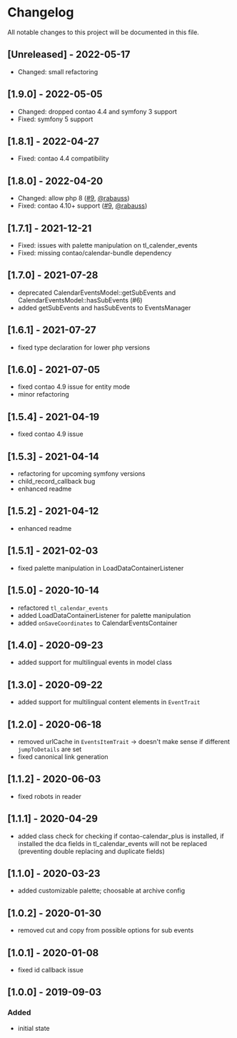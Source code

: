 # Changelog

All notable changes to this project will be documented in this file.

## [Unreleased] - 2022-05-17
- Changed: small refactoring

## [1.9.0] - 2022-05-05
- Changed: dropped contao 4.4 and symfony 3 support
- Fixed: symfony 5 support

## [1.8.1] - 2022-04-27
- Fixed: contao 4.4 compatibility

## [1.8.0] - 2022-04-20
- Changed: allow php 8 ([#9], [@rabauss])
- Fixed: contao 4.10+ support ([#9], [@rabauss])

## [1.7.1] - 2021-12-21
- Fixed: issues with palette manipulation on tl_calender_events
- Fixed: missing contao/calendar-bundle dependency

## [1.7.0] - 2021-07-28

- deprecated CalendarEventsModel::getSubEvents and CalendarEventsModel::hasSubEvents (#6)
- added getSubEvents and hasSubEvents to EventsManager

## [1.6.1] - 2021-07-27

- fixed type declaration for lower php versions

## [1.6.0] - 2021-07-05

- fixed contao 4.9 issue for entity mode
- minor refactoring

## [1.5.4] - 2021-04-19

- fixed contao 4.9 issue

## [1.5.3] - 2021-04-14

- refactoring for upcoming symfony versions
- child_record_callback bug
- enhanced readme

## [1.5.2] - 2021-04-12

- enhanced readme

## [1.5.1] - 2021-02-03

- fixed palette manipulation in LoadDataContainerListener

## [1.5.0] - 2020-10-14

- refactored `tl_calendar_events`
- added LoadDataContainerListener for palette manipulation
- added `onSaveCoordinates` to CalendarEventsContainer

## [1.4.0] - 2020-09-23

- added support for multilingual events in model class

## [1.3.0] - 2020-09-22

- added support for multilingual content elements in `EventTrait`

## [1.2.0] - 2020-06-18

- removed urlCache in `EventsItemTrait` -> doesn't make sense if different `jumpToDetails` are set
- fixed canonical link generation

## [1.1.2] - 2020-06-03

- fixed robots in reader

## [1.1.1] - 2020-04-29

- added class check for checking if contao-calendar_plus is installed, if installed the dca fields in tl_calendar_events
  will not be replaced
  (preventing double replacing and duplicate fields)

## [1.1.0] - 2020-03-23

- added customizable palette; choosable at archive config

## [1.0.2] - 2020-01-30

- removed cut and copy from possible options for sub events

## [1.0.1] - 2020-01-08

- fixed id callback issue

## [1.0.0] - 2019-09-03

### Added

- initial state

[@rabauss]: https://github.com/rabauss

[#9]: https://github.com/heimrichhannot/contao-events-bundle/pull/9

